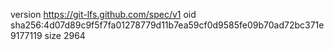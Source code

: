 version https://git-lfs.github.com/spec/v1
oid sha256:4d07d89c9f5f7fa01278779d11b7ea59cf0d9585fe09b70ad72bc371e9177119
size 2964

